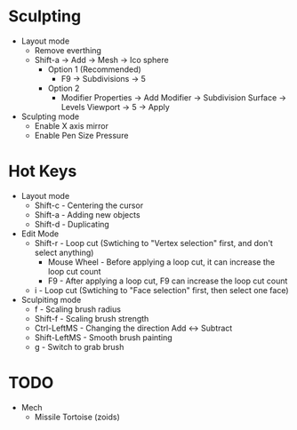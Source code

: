 Sculpting
=====
* Layout mode
  * Remove everthing
  * Shift-a -> Add -> Mesh -> Ico sphere
    * Option 1 (Recommended)
      * F9 -> Subdivisions -> 5
    * Option 2
      * Modifier Properties -> Add Modifier -> Subdivision Surface -> Levels Viewport -> 5 -> Apply
* Sculpting mode
  * Enable X axis mirror
  * Enable Pen Size Pressure

Hot Keys
=====
* Layout mode
  * Shift-c - Centering the cursor
  * Shift-a - Adding new objects
  * Shift-d - Duplicating
* Edit Mode
  * Shift-r - Loop cut (Swtiching to "Vertex selection" first, and don't select anything)
    * Mouse Wheel - Before applying a loop cut, it can increase the loop cut count
    * F9          - After applying a loop cut, F9 can increase the loop cut count
  * i       - Loop cut (Swtiching to "Face selection" first, then select one face)
* Sculpiting mode
  * f            - Scaling brush radius
  * Shift-f      - Scaling brush strength
  * Ctrl-LeftMS  - Changing the direction Add <-> Subtract
  * Shift-LeftMS - Smooth brush painting
  * g            - Switch to grab brush

TODO
=====
* Mech
  * Missile Tortoise (zoids)
